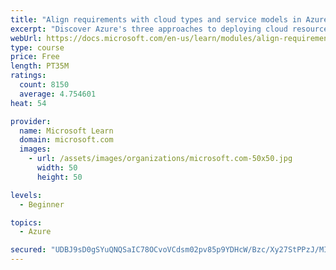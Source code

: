 ```yaml
---
title: "Align requirements with cloud types and service models in Azure"
excerpt: "Discover Azure's three approaches to deploying cloud resources -- public, private, and hybrid -- and learn the difference each makes in your Azure services."
webUrl: https://docs.microsoft.com/en-us/learn/modules/align-requirements-in-azure/
type: course
price: Free
length: PT35M
ratings:
  count: 8150
  average: 4.754601
heat: 54

provider:
  name: Microsoft Learn
  domain: microsoft.com
  images:
    - url: /assets/images/organizations/microsoft.com-50x50.jpg
      width: 50
      height: 50

levels:
  - Beginner

topics:
  - Azure

secured: "UDBJ9sD0gSYuQNQSaIC78OCvoVCdsm02pv85p9YDHcW/Bzc/Xy27StPPzJ/MIBLvDhLRHwL3FQziNwHU8PKmwUIRYKccklAJRGjqF36yUTtmFEaSgnAyl1A2uvidUU0BC1eEFrzJCIY2XZL/uLPD5Yj7vpPOjoam9wEKAHq1ummGbq5cTrW2kSZWmNiKGsAZT6hbh3lyJmyspOCJw5O2GRbPwPUxoDrTD4Y44NkF8fAonclmYQfHy53ESP39NZL5phGTVbxok7ZVq9qB2B8of1c+i2x4Ejv5suQhNZ1Uk1FaCDWdqH7wpTiT2OwBBhGi/00eemcXwnc+nILSPdNZuVhhYzDgstUJVlxbVPtnHcrP9OaUr5bY3RHRIrHHGjE1xwdt47m2KOxWwSbHOXo4YIKV5Xpgv0MYuuyOEwxpowg=;PnqmJxjttmcUv9sngeNA8g=="
---
```


